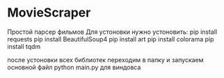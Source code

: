 # MovieScraper
Простой парсер фильмов
Для устоновки нужно устоновить:
pip install requests
pip install BeautifulSoup4
pip install art
pip install colorama
pip install tqdm

после устоновки всех библиотек переходим в папку и запускаем основной файл python main.py для виндовса
